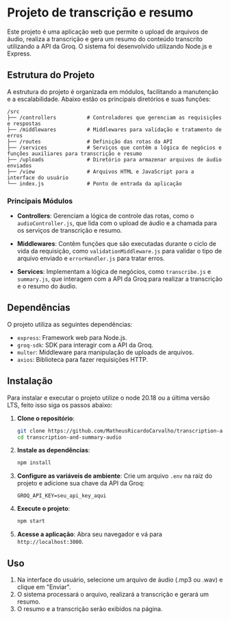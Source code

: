 # Projeto de transcrição e resumo

Este projeto é uma aplicação web que permite o upload de arquivos de áudio, realiza a transcrição e gera um resumo do conteúdo transcrito utilizando a API da Groq. O sistema foi desenvolvido utilizando Node.js e Express.

## Estrutura do Projeto

A estrutura do projeto é organizada em módulos, facilitando a manutenção e a escalabilidade. Abaixo estão os principais diretórios e suas funções:

```
/src
├── /controllers          # Controladores que gerenciam as requisições e respostas
├── /middlewares          # Middlewares para validação e tratamento de erros
├── /routes               # Definição das rotas da API
├── /services             # Serviços que contêm a lógica de negócios e funções auxiliares para transcrição e resumo
├── /uploads              # Diretório para armazenar arquivos de áudio enviados
├── /view                 # Arquivos HTML e JavaScript para a interface do usuário
└── index.js              # Ponto de entrada da aplicação
```

### Principais Módulos

- **Controllers**: Gerenciam a lógica de controle das rotas, como o `audioController.js`, que lida com o upload de áudio e a chamada para os serviços de transcrição e resumo.
  
- **Middlewares**: Contêm funções que são executadas durante o ciclo de vida da requisição, como `validationMiddleware.js` para validar o tipo de arquivo enviado e `errorHandler.js` para tratar erros.

- **Services**: Implementam a lógica de negócios, como `transcribe.js` e `summary.js`, que interagem com a API da Groq para realizar a transcrição e o resumo do áudio.

## Dependências

O projeto utiliza as seguintes dependências:

- `express`: Framework web para Node.js.
- `groq-sdk`: SDK para interagir com a API da Groq.
- `multer`: Middleware para manipulação de uploads de arquivos.
- `axios`: Biblioteca para fazer requisições HTTP.

## Instalação

Para instalar e executar o projeto utilize o node 20.18 ou a última versão LTS, feito isso siga os passos abaixo:

1. **Clone o repositório**:
   ```bash
   git clone https://github.com/MatheusRicardoCarvalho/transcription-and-summary-audio.git
   cd transcription-and-summary-audio
   ```

2. **Instale as dependências**:
   ```bash
   npm install
   ```

3. **Configure as variáveis de ambiente**:
   Crie um arquivo `.env` na raiz do projeto e adicione sua chave da API da Groq:
   ```
   GROQ_API_KEY=seu_api_key_aqui
   ```

4. **Execute o projeto**:
   ```bash
   npm start
   ```

5. **Acesse a aplicação**:
   Abra seu navegador e vá para `http://localhost:3000`.

## Uso

1. Na interface do usuário, selecione um arquivo de áudio (.mp3 ou .wav) e clique em "Enviar".
2. O sistema processará o arquivo, realizará a transcrição e gerará um resumo.
3. O resumo e a transcrição serão exibidos na página.